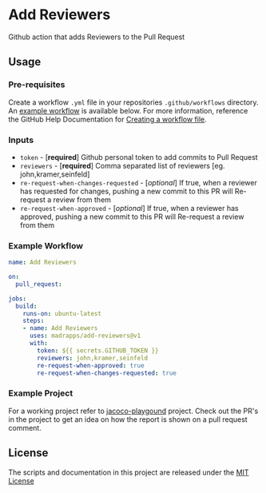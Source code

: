 # Add Reviewers

Github action that adds Reviewers to the Pull Request

## Usage

### Pre-requisites
Create a workflow `.yml` file in your repositories `.github/workflows` directory. An [example workflow](#example-workflow) is available below. For more information, reference the GitHub Help Documentation for [Creating a workflow file](https://help.github.com/en/articles/configuring-a-workflow#creating-a-workflow-file).

### Inputs

* `token` - [**required**] Github personal token to add commits to Pull Request
* `reviewers` - [**required**] Comma separated list of reviewers [eg. john,kramer,seinfeld]
* `re-request-when-changes-requested` - [*optional*] If true, when a reviewer has requested for changes, pushing a new commit to this PR will Re-request a review from them
* `re-request-when-approved` - [*optional*] If true, when a reviewer has approved, pushing a new commit to this PR will Re-request a review from them


### Example Workflow

```yaml
name: Add Reviewers

on:
  pull_request:

jobs:
  build:
    runs-on: ubuntu-latest
    steps:
    - name: Add Reviewers
      uses: madrapps/add-reviewers@v1
      with:
        token: ${{ secrets.GITHUB_TOKEN }}
        reviewers: john,kramer,seinfeld
        re-request-when-approved: true
        re-request-when-changes-requested: true
```

### Example Project
For a working project refer to [jacoco-playgound](https://github.com/thsaravana/jacoco-playground) project. Check out the PR's in
the project to get an idea on how the report is shown on a pull request comment.

## License
The scripts and documentation in this project are released under the [MIT License](LICENSE)
